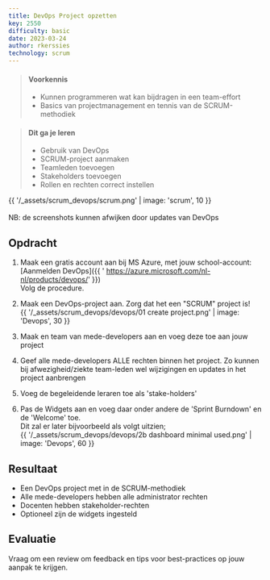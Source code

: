 ```yaml
---
title: DevOps Project opzetten
key: 2550
difficulty: basic
date: 2023-03-24
author: rkerssies
technology: scrum
---
```


> #### Voorkennis
> * Kunnen programmeren wat kan bijdragen in een team-effort
> * Basics van projectmanagement en tennis van de SCRUM-methodiek
 
> #### Dit ga je leren
> * Gebruik van DevOps
> * SCRUM-project aanmaken
> * Teamleden toevoegen
> * Stakeholders toevoegen
> * Rollen en rechten correct instellen

{{ '/_assets/scrum_devops/scrum.png' | image: 'scrum', 10 }}
<br><br>
NB: de screenshots kunnen afwijken door updates van DevOps<br> 

## Opdracht
1. Maak een gratis account aan bij MS Azure, met jouw school-account:
   [Aanmelden DevOps]({{ ' https://azure.microsoft.com/nl-nl/products/devops/'  }})<br>
  Volg de procedure. 
2. Maak een DevOps-project aan. Zorg dat het een "SCRUM" project is!<br>
   {{ '/_assets/scrum_devops/devops/01 create project.png' | image: 'Devops', 30 }}

3. Maak en team van mede-developers aan en voeg deze toe aan jouw project
4. Geef alle mede-developers ALLE rechten binnen het project. Zo kunnen bij afwezigheid/ziekte team-leden
    wel wijzigingen en updates in het project aanbrengen
5. Voeg de begeleidende leraren toe als 'stake-holders'
6. Pas de Widgets aan en voeg daar onder andere de 'Sprint Burndown' en de 'Welcome' toe.<br>
    Dit zal er later bijvoorbeeld als volgt uitzien;<br> 
   {{ '/_assets/scrum_devops/devops/2b dashboard minimal used.png' | image: 'Devops', 60 }}


## Resultaat
* Een DevOps project met in de SCRUM-methodiek
* Alle mede-developers hebben alle administrator rechten
* Docenten hebben stakeholder-rechten
* Optioneel zijn de widgets ingesteld


## Evaluatie
Vraag om een review om feedback en tips voor best-practices op jouw aanpak te krijgen.
